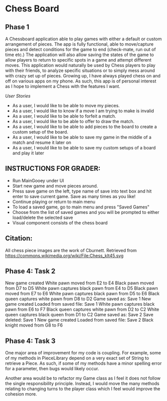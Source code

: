 # Chess Board

## Phase 1

A Chessboard application able to play games with either a default or custom arrangement of pieces. The app is fully 
functional, able to move/capture pieces and detect conditions for the game to end (check-mate, run out of time etc.) The 
application will also allow saving the states of the game to allow players to return to specific spots in a game and 
attempt different moves. This application would naturally be used by Chess players to play with their friends, to
analyze specific situations or to simply mess around with crazy set up of pieces. Growing up, I have always played 
chess on and off on various apps on my phone. As such, this app is of personal interest as I hope to implement a Chess
with the features I want.



*User Stories*
- As a user, I would like to be able to move my pieces.
- As a user, I would like to know if a move I am trying to make is invalid
- As a user, I would like to be able to forfeit a match.
- As a user, I would like to be able to offer to draw the match.
- As a user, I would like to be able to add pieces to the board to create a custom setup of the board.
- As a user, I would like to be able to save my game in the middle of a match and resume it later on
- As a user, I would like to be able to save my custom setups of a board and play it later


## INSTRUCTIONS FOR GRADER:
- Run MainGooey under UI 
- Start new game and move pieces around.
- Press save game on the left, type name of save into text box and hit enter to save current game. Save as many times as you like!
- Continue playing or return to main menu
- To load a saved game, go to main menu and press "Saved Games"
- Choose from the list of saved games and you will be prompted to either load/delete the selected save
- Visual component consists of the chess board


## Citation:
All chess piece images are the work of Cburnett.
Retrieved from https://commons.wikimedia.org/wiki/File:Chess_klt45.svg



## Phase 4: Task 2
New game created
White pawn moved from E2 to E4
Black pawn moved from D7 to D5
White pawn captures black pawn from E4 to D5
Black pawn moved from E7 to E6
White pawn captures black pawn from D5 to E6
Black queen captures white pawn from D8 to D2
Game saved as: Save 1
New game created
Loaded from saved file: Save 1
White pawn captures black pawn from E6 to F7
Black queen captures white pawn from D2 to C2
White queen captures black queen from D1 to C2
Game saved as: Save 2
Save deleted: Save 1
New game created
Loaded from saved file: Save 2
Black knight moved from G8 to F6

## Phase 4: Task 3
One major area of improvement for my code is coupling. For example, some of my methods in 
PieceLibrary depend on a very exact set of String to retrieve a Piece. As such, if some of my
methods have a minor spelling error for a parameter, then bugs would likely occur.

Another area would be to refactor my Game class as I feel it does not follow 
the single responsibility principle. Instead, I would move the many methods relating to 
changing turns to the player class which I feel would improve the cohesion more.

